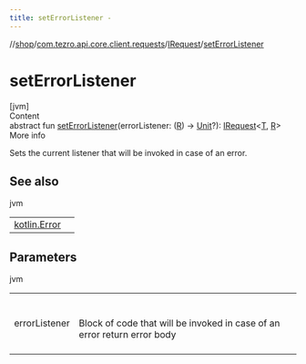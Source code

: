 ```yaml
---
title: setErrorListener -
---
```

//[shop](../../../index.md)/[com.tezro.api.core.client.requests](../index.md)/[IRequest](index.md)/[setErrorListener](set-error-listener.md)



# setErrorListener  
[jvm]  
Content  
abstract fun [setErrorListener](set-error-listener.md)(errorListener: ([R](index.md)) -> [Unit](https://kotlinlang.org/api/latest/jvm/stdlib/kotlin/-unit/index.html)?): [IRequest](index.md)<[T](index.md), [R](index.md)>  
More info  


Sets the current listener that will be invoked in case of an error.



## See also  
  
jvm  
  
| | |
|---|---|
| <a name="com.tezro.api.core.client.requests/IRequest/setErrorListener/#kotlin.Function1[TypeParam(bounds=[kotlin.Any?]),kotlin.Unit]?/PointingToDeclaration/"></a>[kotlin.Error](https://kotlinlang.org/api/latest/jvm/stdlib/kotlin/-error/index.html)| <a name="com.tezro.api.core.client.requests/IRequest/setErrorListener/#kotlin.Function1[TypeParam(bounds=[kotlin.Any?]),kotlin.Unit]?/PointingToDeclaration/"></a>|
  


## Parameters  
  
jvm  
  
| | |
|---|---|
| <a name="com.tezro.api.core.client.requests/IRequest/setErrorListener/#kotlin.Function1[TypeParam(bounds=[kotlin.Any?]),kotlin.Unit]?/PointingToDeclaration/"></a>errorListener| <a name="com.tezro.api.core.client.requests/IRequest/setErrorListener/#kotlin.Function1[TypeParam(bounds=[kotlin.Any?]),kotlin.Unit]?/PointingToDeclaration/"></a><br><br>Block of code that will be invoked in case of an error return error body<br><br>|
  
  



